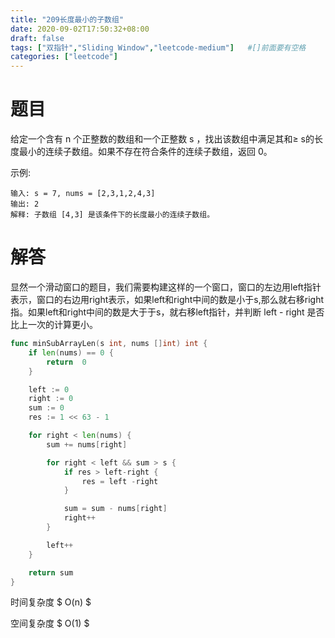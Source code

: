 ```yaml
---
title: "209长度最小的子数组"
date: 2020-09-02T17:50:32+08:00
draft: false
tags: ["双指针","Sliding Window","leetcode-medium"]   #[]前面要有空格
categories: ["leetcode"]
---
```


# 题目

给定一个含有 n 个正整数的数组和一个正整数 s ，<!--more-->找出该数组中满足其和≥ s的长度最小的连续子数组。如果不存在符合条件的连续子数组，返回 0。

示例:

```text
输入: s = 7, nums = [2,3,1,2,4,3]
输出: 2
解释: 子数组 [4,3] 是该条件下的长度最小的连续子数组。
```



# 解答

显然一个滑动窗口的题目，我们需要构建这样的一个窗口，窗口的左边用left指针表示，窗口的右边用right表示，如果left和right中间的数是小于s,那么就右移right指。如果left和right中间的数是大于于s，就右移left指针，并判断 left - right 是否比上一次的计算更小。

```go
func minSubArrayLen(s int, nums []int) int {
	if len(nums) == 0 {
		return  0
	}

	left := 0
	right := 0
	sum := 0
	res := 1 << 63 - 1

	for right < len(nums) {
		sum += nums[right]

		for right < left && sum > s {
			if res > left-right {
				res = left -right
			}

			sum = sum - nums[right]
			right++
		}

		left++
	}

	return sum
}
```

时间复杂度 $ O(n) $

空间复杂度 $ O(1) $

